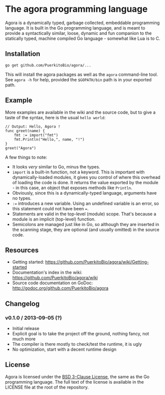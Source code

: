 # The agora programming language

Agora is a dynamically typed, garbage collected, embeddable programming language. It is built in the Go programming language, and is meant to provide a syntactically similar, loose, dynamic and fun companion to the statically typed, machine compiled Go language - somewhat like Lua is to C.

## Installation

`go get github.com/PuerkitoBio/agora/...`

This will install the agora packages as well as the `agora` command-line tool. See `agora -h` for help, provided the `$GOPATH/bin` path is in your exported path.

## Example

More examples are available in the wiki and the source code, but to give a taste of the syntax, here is the usual `hello world`:

```
// Output: Hello, Agora !
func greet(name) {
	fmt := import("fmt")
	fmt.Println("Hello,", name, "!")
}
greet("Agora")
```

A few things to note:

* It looks *very* similar to Go, minus the types.
* `import` is a built-in function, not a keyword. This is important with dynamically-loaded modules, it gives you control of where this overhead of loading the code is done. It returns the value exported by the module - in this case, an object that exposes methods like `Println`.
* Obviously, since this is a dynamically-typed language, arguments have no types.
* `:=` introduces a new variable. Using an undefined variable is an error, so this statement could not have been `=`.
* Statements are valid in the top-level (module) scope. That's because a module is an implicit (top-level) function.
* Semicolons are managed just like in Go, so although they are inserted in the scanning stage, they are optional (and usually omitted) in the source code.

## Resources

* Getting started: https://github.com/PuerkitoBio/agora/wiki/Getting-started
* Documentation's index in the wiki: https://github.com/PuerkitoBio/agora/wiki
* Source code documentation on GoDoc: http://godoc.org/github.com/PuerkitoBio/agora

## Changelog

### v0.1.0 / 2013-09-05 (?)

* Initial release
* Explicit goal is to take the project off the ground, nothing fancy, not much more
* The compiler is there mostly to check/test the runtime, it is ugly
* No optimization, start with a decent runtime design

## License

Agora is licensed under the [BSD 3-Clause License][bsd], the same as the Go programming language. The full text of the license is available in the LICENSE file at the root of the repository.

[bsd]: http://opensource.org/licenses/BSD-3-Clause
